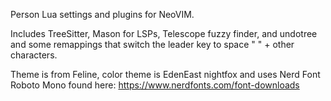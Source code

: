 Person Lua settings and plugins for NeoVIM.

Includes TreeSitter, Mason for LSPs, Telescope fuzzy finder, and undotree and some remappings that switch the leader key to space " " + other characters.

Theme is from Feline, color theme is EdenEast nightfox and uses Nerd Font Roboto Mono found here:
https://www.nerdfonts.com/font-downloads
